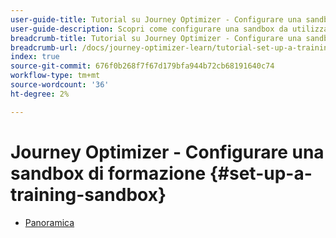 ```yaml
---
user-guide-title: Tutorial su Journey Optimizer - Configurare una sandbox di formazione
user-guide-description: Scopri come configurare una sandbox da utilizzare a scopo di formazione
breadcrumb-title: Tutorial su Journey Optimizer - Configurare una sandbox di formazione
breadcrumb-url: /docs/journey-optimizer-learn/tutorial-set-up-a-training-sandbox/overview.html
index: true
source-git-commit: 676f0b268f7f67d179bfa944b72cb68191640c74
workflow-type: tm+mt
source-wordcount: '36'
ht-degree: 2%

---
```



# Journey Optimizer - Configurare una sandbox di formazione {#set-up-a-training-sandbox}

+ [Panoramica](/help/tutorial-set-up-training-sandbox/overview.md)
